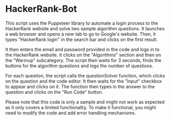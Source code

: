 # HackerRank-Bot

This script uses the Puppeteer library to automate a login process to the HackerRank website and solve two sample algorithm questions. It launches a web browser and opens a new tab to go to Google's website. Then, it types "HackerRank login" in the search bar and clicks on the first result.

It then enters the email and password provided in the code and logs in to the HackerRank website. It clicks on the "Algorithms" section and then on the "Warmup" subcategory. The script then waits for 3 seconds, finds the buttons for the algorithm questions and logs the number of questions.

For each question, the script calls the questionSolver function, which clicks on the question and the code editor. It then waits for the "Input" checkbox to appear and clicks on it. The function then types in the answer to the question and clicks on the "Run Code" button.

Please note that this code is only a sample and might not work as expected as it only covers a limited functionality. To make it functional, you might need to modify the code and add error handling mechanisms.
